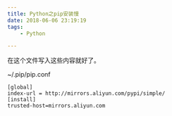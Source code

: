```yaml
---
title: Python之pip安装慢
date: 2018-06-06 23:19:19
tags:
	- Python

---
```




在这个文件写入这些内容就好了。

~/.pip/pip.conf 

```
[global]
index-url = http://mirrors.aliyun.com/pypi/simple/
[install]
trusted-host=mirrors.aliyun.com 
```

